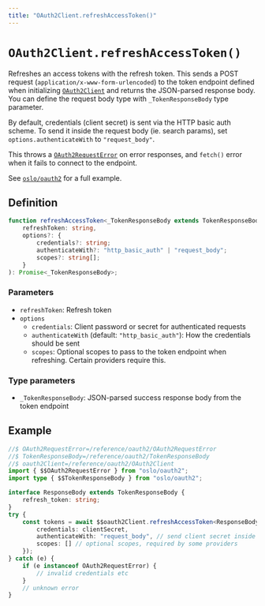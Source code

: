 ```yaml
---
title: "OAuth2Client.refreshAccessToken()"
---
```


# `OAuth2Client.refreshAccessToken()`

Refreshes an access tokens with the refresh token. This sends a POST request (`application/x-www-form-urlencoded`) to the token endpoint defined when initializing [`OAuth2Client`](/reference/oauth2/OAuth2Client) and returns the JSON-parsed response body. You can define the request body type with `_TokenResponseBody` type parameter.

By default, credentials (client secret) is sent via the HTTP basic auth scheme. To send it inside the request body (ie. search params), set `options.authenticateWith` to `"request_body"`.

This throws a [`OAuth2RequestError`](/reference/oauth2/OAuth2RequestError) on error responses, and `fetch()` error when it fails to connect to the endpoint.

See [`oslo/oauth2`](/reference/oauth2) for a full example.

## Definition

```ts
function refreshAccessToken<_TokenResponseBody extends TokenResponseBody>(
	refreshToken: string,
	options?: {
		credentials?: string;
		authenticateWith?: "http_basic_auth" | "request_body";
		scopes?: string[];
	}
): Promise<_TokenResponseBody>;
```

### Parameters

- `refreshToken`: Refresh token
- `options`
  - `credentials`: Client password or secret for authenticated requests
  - `authenticateWith` (default: `"http_basic_auth"`): How the credentials should be sent
  - `scopes`: Optional scopes to pass to the token endpoint when refreshing. Certain providers require this.

### Type parameters

- `_TokenResponseBody`: JSON-parsed success response body from the token endpoint

## Example

```ts
//$ OAuth2RequestError=/reference/oauth2/OAuth2RequestError
//$ TokenResponseBody=/reference/oauth2/TokenResponseBody
//$ oauth2Client=/reference/oauth2/OAuth2Client
import { $$OAuth2RequestError } from "oslo/oauth2";
import type { $$TokenResponseBody } from "oslo/oauth2";

interface ResponseBody extends TokenResponseBody {
	refresh_token: string;
}
try {
	const tokens = await $$oauth2Client.refreshAccessToken<ResponseBody>(code, {
		credentials: clientSecret,
		authenticateWith: "request_body", // send client secret inside body
		scopes: [] // optional scopes, required by some providers
	});
} catch (e) {
	if (e instanceof OAuth2RequestError) {
		// invalid credentials etc
	}
	// unknown error
}
```
